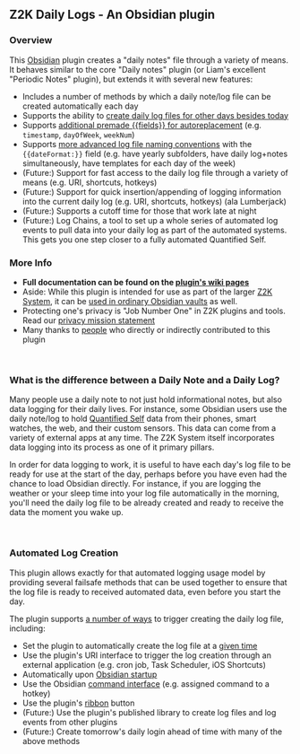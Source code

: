 ## Z2K Daily Logs - An Obsidian plugin

### Overview
This [Obsidian](https//obsidian.md) plugin creates a "daily notes" file through a variety of means. It behaves similar to the core "Daily notes" plugin (or Liam's excellent "Periodic Notes" plugin), but extends it with several new features:

- Includes a number of methods by which a daily note/log file can be created automatically each day
- Supports the ability to [create daily log files for other days besides today](https://github.com/z2k-gwp/obsidian-z2k-daily-logs/wiki/Creating-Past-Log-Files)
- Supports [additional premade {{fields}} for autoreplacement](https://github.com/z2k-gwp/obsidian-z2k-daily-logs/wiki/Automated-Field-Replacements) (e.g. `timestamp`, `dayOfWeek`, `weekNum`)
- Supports [more advanced log file naming conventions](https://github.com/z2k-gwp/obsidian-z2k-daily-logs/wiki/Advanced-File,-Folder-and-Template-Naming) with the `{{dateFormat:}}` field (e.g. have yearly subfolders, have daily log+notes simultaneously, have templates for each day of the week)
- (Future:) Support for fast access to the daily log file through a variety of means (e.g. URI, shortcuts, hotkeys)
- (Future:) Support for quick insertion/appending of logging information into the current daily log (e.g. URI, shortcuts, hotkeys) (ala Lumberjack)
- (Future:) Supports a cutoff time for those that work late at night
- (Future:) Log Chains, a tool to set up a whole series of automated log events to pull data into your daily log as part of the automated systems. This gets you one step closer to a fully automated Quantified Self.

### More Info
- **Full documentation can be found on the [plugin's wiki pages](https://github.com/z2k-gwp/obsidian-z2k-daily-logs/wiki)**
- Aside: While this plugin is intended for use as part of the larger [Z2K System](https://z2k.dev), it can be [used in ordinary Obsidian vaults](https://github.com/z2k-gwp/obsidian-z2k-daily-logs/wiki/Using-this-plugin-outside-of-Z2K) as well.
- Protecting one's privacy is "Job Number One" in Z2K plugins and tools. Read our [privacy mission statement](https://github.com/z2k-gwp/z2k-gwp/blob/main/Privacy.md)
- Many thanks to [people](https://github.com/z2k-gwp/obsidian-z2k-daily-logs/wiki/Automated-Field-Replacements) who directly or indirectly contributed to this plugin

&nbsp;
### What is the difference between a Daily Note and a Daily Log?
Many people use a daily note to not just hold informational notes, but also data logging for their daily lives. For instance, some Obsidian users use the daily note/log to hold [Quantified Self](https://en.wikipedia.org/wiki/Quantified_self) data from their phones, smart watches, the web, and their custom sensors. This data can come from a variety of external apps at any time. The Z2K System itself incorporates data logging into its process as one of it primary pillars.

In order for data logging to work, it is useful to have each day's log file to be ready for use at the start of the day, perhaps before you have even had the chance to load Obsidian directly. For instance, if you are logging the weather or your sleep time into your log file automatically in the morning, you'll need the daily log file to be already created and ready to receive the data the moment you wake up. 

&nbsp;
### Automated Log Creation
This plugin allows exactly for that automated logging usage model by providing several failsafe methods that can be used together to ensure that the log file is ready to received automated data, even before you start the day.

The plugin supports [a number of ways](https://github.com/z2k-gwp/obsidian-z2k-daily-logs/wiki/Sample-Log-Creation-Triggers) to trigger creating the daily log file, including: 
- Set the plugin to automatically create the log file at a [given time](https://github.com/z2k-gwp/obsidian-z2k-daily-logs/wiki/Time-Trigger)
- Use the plugin's URI interface to trigger the log creation through an external application (e.g. cron job, Task Scheduler, iOS Shortcuts)
- Automatically upon [Obsidian startup](https://github.com/z2k-gwp/obsidian-z2k-daily-logs/wiki/Startup-Trigger)
- Use the Obsidian [command interface](https://github.com/z2k-gwp/obsidian-z2k-daily-logs/wiki/Command-Trigger) (e.g. assigned command to a hotkey)
- Use the plugin's [ribbon](https://github.com/z2k-gwp/obsidian-z2k-daily-logs/wiki/Ribbon-Trigger) button
- (Future:) Use the plugin's published library to create log files and log events from other plugins
- (Future:) Create tomorrow's daily login ahead of time with many of the above methods


